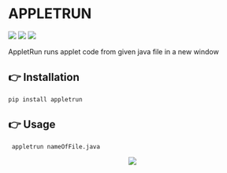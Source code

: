 # APPLETRUN
![](https://img.shields.io/pypi/v/appletrun?style=for-the-badge)
![](https://img.shields.io/apm/l/vim-mode?style=for-the-badge)
![](https://img.shields.io/badge/requires-Java%20%3C%3D%208-red?style=for-the-badge)

AppletRun runs applet code from given java file in a new window

## 👉 Installation
```
pip install appletrun
```
## 👉 Usage
```
 appletrun nameOfFile.java
```
<p align="center">
<img src="https://user-images.githubusercontent.com/52039218/127250568-51bfd770-49c3-4d32-9da3-18627d9abde3.gif"/>
 </p>
